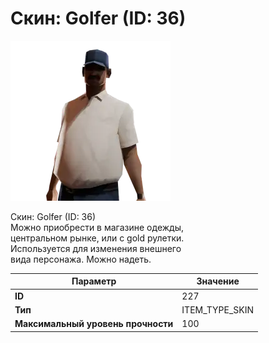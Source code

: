 # Скин: Golfer (ID: 36)

![Item Image](../img/227.webp?raw=true)

Скин: Golfer (ID: 36)<br>Можно приобрести в магазине одежды,<br>центральном рынке, или с gold рулетки.<br>Используется для изменения внешнего<br>вида персонажа. Можно надеть.


| Параметр | Значение |
|----------|----------|
| **ID** | 227 |
| **Тип** | ITEM_TYPE_SKIN |
| **Максимальный уровень прочности** | 100 |

